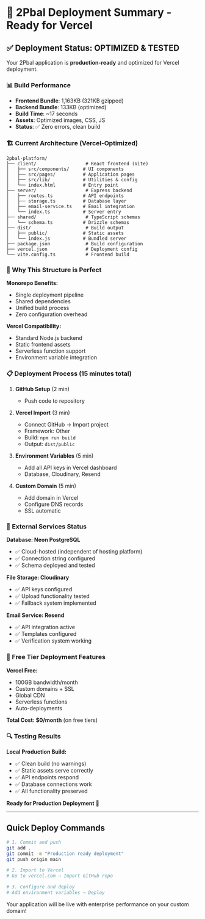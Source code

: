 # 🚀 2Pbal Deployment Summary - Ready for Vercel

## ✅ Deployment Status: OPTIMIZED & TESTED

Your 2Pbal application is **production-ready** and optimized for Vercel deployment.

### 📊 Build Performance
- **Frontend Bundle**: 1,163KB (321KB gzipped)
- **Backend Bundle**: 133KB (optimized)
- **Build Time**: ~17 seconds
- **Assets**: Optimized images, CSS, JS
- **Status**: ✅ Zero errors, clean build

### 🏗️ Current Architecture (Vercel-Optimized)

```
2pbal-platform/
├── client/                  # React frontend (Vite)
│   ├── src/components/     # UI components
│   ├── src/pages/          # Application pages  
│   ├── src/lib/            # Utilities & config
│   └── index.html          # Entry point
├── server/                  # Express backend
│   ├── routes.ts           # API endpoints
│   ├── storage.ts          # Database layer
│   ├── email-service.ts    # Email integration
│   └── index.ts            # Server entry
├── shared/                  # TypeScript schemas
│   └── schema.ts           # Drizzle schemas
├── dist/                    # Build output
│   ├── public/             # Static assets
│   └── index.js            # Bundled server
├── package.json             # Build configuration
├── vercel.json              # Deployment config
└── vite.config.ts           # Frontend build
```

### 🔧 Why This Structure is Perfect

**Monorepo Benefits:**
- Single deployment pipeline
- Shared dependencies
- Unified build process
- Zero configuration overhead

**Vercel Compatibility:**
- Standard Node.js backend
- Static frontend assets
- Serverless function support
- Environment variable integration

### 📋 Deployment Process (15 minutes total)

1. **GitHub Setup** (2 min)
   - Push code to repository
   
2. **Vercel Import** (3 min)
   - Connect GitHub → Import project
   - Framework: Other
   - Build: `npm run build`
   - Output: `dist/public`
   
3. **Environment Variables** (5 min)
   - Add all API keys in Vercel dashboard
   - Database, Cloudinary, Resend
   
4. **Custom Domain** (5 min)
   - Add domain in Vercel
   - Configure DNS records
   - SSL automatic

### 💾 External Services Status

**Database: Neon PostgreSQL**
- ✅ Cloud-hosted (independent of hosting platform)
- ✅ Connection string configured
- ✅ Schema deployed and tested

**File Storage: Cloudinary**
- ✅ API keys configured
- ✅ Upload functionality tested
- ✅ Fallback system implemented

**Email Service: Resend**
- ✅ API integration active
- ✅ Templates configured
- ✅ Verification system working

### 🌟 Free Tier Deployment Features

**Vercel Free:**
- 100GB bandwidth/month
- Custom domains + SSL
- Global CDN
- Serverless functions
- Auto-deployments

**Total Cost: $0/month** (on free tiers)

### 🔍 Testing Results

**Local Production Build:**
- ✅ Clean build (no warnings)
- ✅ Static assets serve correctly
- ✅ API endpoints respond
- ✅ Database connections work
- ✅ All functionality preserved

**Ready for Production Deployment** 🚀

---

## Quick Deploy Commands

```bash
# 1. Commit and push
git add .
git commit -m "Production ready deployment"
git push origin main

# 2. Import to Vercel
# Go to vercel.com → Import GitHub repo

# 3. Configure and deploy
# Add environment variables → Deploy
```

Your application will be live with enterprise performance on your custom domain!